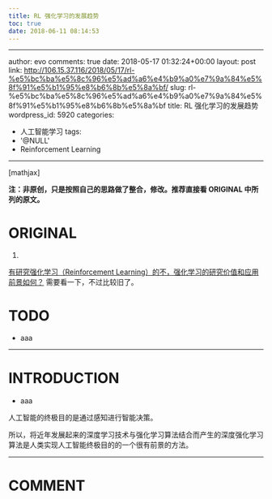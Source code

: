 ```yaml
---
title: RL 强化学习的发展趋势
toc: true
date: 2018-06-11 08:14:53
---
```

---
author: evo
comments: true
date: 2018-05-17 01:32:24+00:00
layout: post
link: http://106.15.37.116/2018/05/17/rl-%e5%bc%ba%e5%8c%96%e5%ad%a6%e4%b9%a0%e7%9a%84%e5%8f%91%e5%b1%95%e8%b6%8b%e5%8a%bf/
slug: rl-%e5%bc%ba%e5%8c%96%e5%ad%a6%e4%b9%a0%e7%9a%84%e5%8f%91%e5%b1%95%e8%b6%8b%e5%8a%bf
title: RL 强化学习的发展趋势
wordpress_id: 5920
categories:
- 人工智能学习
tags:
- '@NULL'
- Reinforcement Learning
---

<!-- more -->

[mathjax]

**注：非原创，只是按照自己的思路做了整合，修改。推荐直接看 ORIGINAL 中所列的原文。**


# ORIGINAL






  1.


[有研究强化学习（Reinforcement Learning）的不，强化学习的研究价值和应用前景如何？](https://www.zhihu.com/question/20335959) 需要看一下，不过比较旧了。







# TODO






  * aaa





***





# INTRODUCTION






  * aaa




人工智能的终极目的是通过感知进行智能决策。

所以，将近年发展起来的深度学习技术与强化学习算法结合而产生的深度强化学习算法是人类实现人工智能终极目的的一个很有前景的方法。























* * *





# COMMENT
